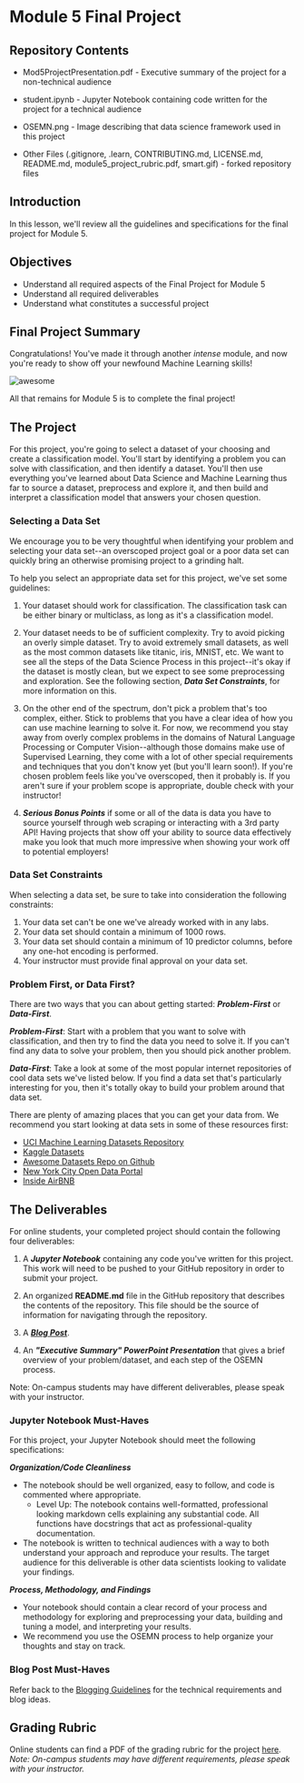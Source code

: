
# Module 5 Final Project

## Repository Contents

* Mod5ProjectPresentation.pdf - Executive summary of the project for a non-technical audience

* student.ipynb - Jupyter Notebook containing code written for the project for a technical audience

* OSEMN.png - Image describing that data science framework used in this project

* Other Files (.gitignore, .learn, CONTRIBUTING.md, LICENSE.md, README.md, module5_project_rubric.pdf, smart.gif) - forked repository files

## Introduction

In this lesson, we'll review all the guidelines and specifications for the final project for Module 5.


## Objectives

* Understand all required aspects of the Final Project for Module 5
* Understand all required deliverables
* Understand what constitutes a successful project

## Final Project Summary

Congratulations! You've made it through another _intense_ module, and now you're ready to show off your newfound Machine Learning skills!

![awesome](https://raw.githubusercontent.com/learn-co-curriculum/dsc-mod-5-project/master/smart.gif)

All that remains for Module 5 is to complete the final project!

## The Project

For this project, you're going to select a dataset of your choosing and create a classification model. You'll start by identifying a problem you can solve with classification, and then identify a dataset. You'll then use everything you've learned about Data Science and Machine Learning thus far to source a dataset, preprocess and explore it, and then build and interpret a classification model that answers your chosen question.


### Selecting a Data Set

We encourage you to be very thoughtful when identifying your problem and selecting your data set--an overscoped project goal or a poor data set can quickly bring an otherwise promising project to a grinding halt.

To help you select an appropriate data set for this project, we've set some guidelines:

1. Your dataset should work for classification. The classification task can be either binary or multiclass, as long as it's a classification model.   

2. Your dataset needs to be of sufficient complexity. Try to avoid picking an overly simple dataset. Try to avoid extremely small datasets, as well as the most common datasets like titanic, iris, MNIST, etc. We want to see all the steps of the Data Science Process in this project--it's okay if the dataset is mostly clean, but we expect to see some preprocessing and exploration. See the following section, **_Data Set Constraints_**, for more information on this.   

3. On the other end of the spectrum, don't pick a problem that's too complex, either. Stick to problems that you have a clear idea of how you can use machine learning to solve it. For now, we recommend you stay away from overly complex problems in the domains of Natural Language Processing or Computer Vision--although those domains make use of Supervised Learning, they come with a lot of other special requirements and techniques that you don't know yet (but you'll learn soon!). If you're chosen problem feels like you've overscoped, then it probably is. If you aren't sure if your problem scope is appropriate, double check with your instructor!  

4. **_Serious Bonus Points_** if some or all of the data is data you have to source yourself through web scraping or interacting with a 3rd party API! Having projects that show off your ability to source data effectively make you look that much more impressive when showing your work off to potential employers!

### Data Set Constraints

When selecting a data set, be sure to take into consideration the following constraints:

1. Your data set can't be one we've already worked with in any labs.
2. Your data set should contain a minimum of 1000 rows.    
3. Your data set should contain a minimum of 10 predictor columns, before any one-hot encoding is performed.   
4. Your instructor must provide final approval on your data set.

### Problem First, or Data First?

There are two ways that you can about getting started: **_Problem-First_** or **_Data-First_**.

**_Problem-First_**: Start with a problem that you want to solve with classification, and then try to find the data you need to solve it.  If you can't find any data to solve your problem, then you should pick another problem.

**_Data-First_**: Take a look at some of the most popular internet repositories of cool data sets we've listed below. If you find a data set that's particularly interesting for you, then it's totally okay to build your problem around that data set.

There are plenty of amazing places that you can get your data from. We recommend you start looking at data sets in some of these resources first:

* [UCI Machine Learning Datasets Repository](https://archive.ics.uci.edu/ml/datasets.html)
* [Kaggle Datasets](https://www.kaggle.com/datasets)
* [Awesome Datasets Repo on Github](https://github.com/awesomedata/awesome-public-datasets)
* [New York City Open Data Portal](https://opendata.cityofnewyork.us/)
* [Inside AirBNB ](http://insideairbnb.com/)


## The Deliverables

For online students, your completed project should contain the following four deliverables:

1. A **_Jupyter Notebook_** containing any code you've written for this project. This work will need to be pushed to your GitHub repository in order to submit your project.

2. An organized **README.md** file in the GitHub repository that describes the contents of the repository. This file should be the source of information for navigating through the repository. 

3. A **_[Blog Post](https://github.com/learn-co-curriculum/dsc-welcome-blogging)_**.

4. An **_"Executive Summary" PowerPoint Presentation_** that gives a brief overview of your problem/dataset, and each step of the OSEMN process.

Note: On-campus students may have different deliverables, please speak with your instructor.

### Jupyter Notebook Must-Haves

For this project, your Jupyter Notebook should meet the following specifications:

**_Organization/Code Cleanliness_**

* The notebook should be well organized, easy to follow, and code is commented where appropriate.  
    * Level Up: The notebook contains well-formatted, professional looking markdown cells explaining any substantial code. All functions have docstrings that act as professional-quality documentation.  
* The notebook is written to technical audiences with a way to both understand your approach and reproduce your results. The target audience for this deliverable is other data scientists looking to validate your findings.  

**_Process, Methodology, and Findings_**

* Your notebook should contain a clear record of your process and methodology for exploring and preprocessing your data, building and tuning a model, and interpreting your results.
* We recommend you use the OSEMN process to help organize your thoughts and stay on track.

### Blog Post Must-Haves

Refer back to the [Blogging Guidelines](https://github.com/learn-co-curriculum/dsc-welcome-blogging) for the technical requirements and blog ideas.

## Grading Rubric 

Online students can find a PDF of the grading rubric for the project [here](https://github.com/learn-co-curriculum/dsc-mod-5-project/blob/master/module5_project_rubric.pdf). _Note: On-campus students may have different requirements, please speak with your instructor._ 
